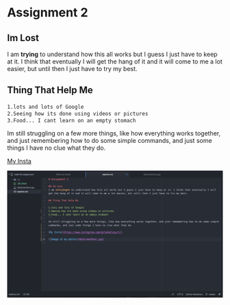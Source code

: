 # Assignment 2

## Im Lost
I am **trying** to understand how this all works but I guess I just have to keep at it. I think that eventually I will get the hang of it and it will come to me a lot easier, but until then I just have to try my best.

## Thing That Help Me
```
1.lots and lots of Google
2.Seeing how its done using videos or pictures
3.Food... I cant learn on an empty stomach
```
Im still struggling on a few more things, like how everything works together, and just remembering how to do some simple commands, and just some things I have no clue what they do.

[My Insta](https://www.instagram.com/dylanbelcourt/)

![Image of my editor](MyScreenShot.jpg)
